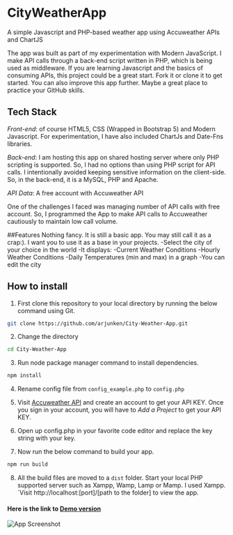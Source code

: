 # CityWeatherApp
A simple Javascript and PHP-based weather app using Accuweather APIs and ChartJS

The app was built as part of my experimentation with Modern JavaScript. I make API calls through a back-end script written in PHP, which is being used as middleware. If you are learning Javascript and the basics of consuming APIs, this project could be a great start. Fork it or clone it to get started. You can also improve this app further. Maybe a great place to practice your GitHub skills.

## Tech Stack
_Front-end_: of course HTML5, CSS (Wrapped in Bootstrap 5) and Modern Javascript. For experimentation, I have also included ChartJs and Date-Fns libraries.

_Back-end_: I am hosting this app on shared hosting server where only PHP scripting is supported. So, I had no options than using PHP script for API calls. I intentionally avoided keeping sensitive information on the client-side. So, in the back-end, it is a MySQL, PHP and Apache. 

_API Data_: A free account with Accuweather API

One of the challenges I faced was managing number of API calls with free account. So, I programmed the App to make API calls to Accuweather cautiously to maintain low call volume.

##Features
Nothing fancy. It is still a basic app. You may still call it as a crap:). I want you to use it as a base in your projects.
-Select the city of your choice in the world
-It displays:
 -Current Weather Conditions
 -Hourly Weather Conditions
 -Daily Temperatures (min and max) in a graph
-You can edit the city

## How to install
1. First clone this repository to your local directory by running the below command using Git.

```bash
git clone https://github.com/arjunken/City-Weather-App.git
```
2. Change the directory

```bash
cd City-Weather-App
```

3. Run node package manager command to install dependencies.

```bash
npm install
```
4. Rename config file from `config_example.php` to `config.php`

5. Visit [Accuweather API](https://developer.accuweather.com/apis) and create an account to get your API KEY. Once you sign in your account, you will have to _Add a Project_ to get your API KEY. 

6. Open up config.php in your favorite code editor and replace the key string with your key.

7. Now run the below command to build your app.

```bash
npm run build
```

8. All the build files are moved to a `dist` folder. Start your local PHP supported server such as Xampp, Wamp, Lamp or Mamp. I used Xampp. `Visit http://localhost:[port]/[path to the folder] to view the app.

#### Here is the link to [Demo version](https://arjunken.com/projects/cwa/)

![App Screenshot](https://arjunken.com/wp-content/uploads/2022/01/cwa-e1641798430269.png)
